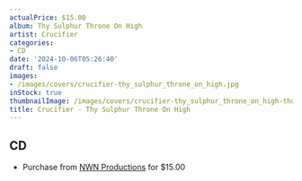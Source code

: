 ```yaml
---
actualPrice: $15.00
album: Thy Sulphur Throne On High
artist: Crucifier
categories:
- CD
date: '2024-10-06T05:26:40'
draft: false
images:
- /images/covers/crucifier-thy_sulphur_throne_on_high.jpg
inStock: true
thumbnailImage: /images/covers/crucifier-thy_sulphur_throne_on_high-thumb.jpg
title: Crucifier - Thy Sulphur Throne On High
---
```


## CD
* Purchase from [NWN Productions](http://shop.nwnprod.com/index.php?route=product/product&path=93&product_id=56427&sort=pd.name&order=ASC) for $15.00
